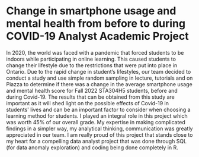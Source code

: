 # Change in smartphone usage and mental health from before to during COVID-19 Analyst Academic Project

In 2020, the world was faced with a pandemic that forced students to be indoors while participating in online learning. This caused students to change their
lifestyle due to the restrictions that were put into place in Ontario. Due to the rapid change in student’s lifestyles, our team decided to conduct a study and
use simple random sampling in lecture, tutorials and on Piazza to determine if there was a change in the average smartphone usage and mental health score for
Fall 2022 STA304H5 students, before and during Covid-19. The results that can be obtained from this study are important as it will shed light on the possible 
effects of Covid-19 in students' lives and can be an important factor to consider when choosing a learning method for students. I played an integral role in this
project which was worth 45% of our overall grade. My expertise in making complicated findings in a simpler way, my analytical thinking, communication was greatly 
appreciated in our team. I am really proud of this project that stands close to my heart for a compelling data analyst project that was done through SQL 
(for data anomaly exploration) and coding being done completely in R.

